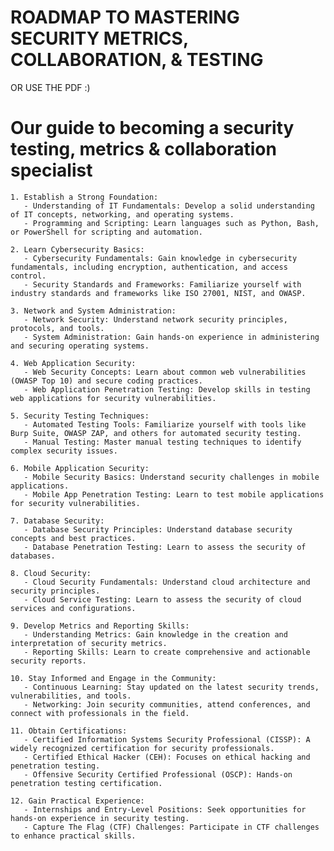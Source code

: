 # ROADMAP TO MASTERING SECURITY METRICS, COLLABORATION, & TESTING




OR USE THE PDF :)




# Our  guide to becoming a security testing, metrics & collaboration specialist
    1. Establish a Strong Foundation:
       - Understanding of IT Fundamentals: Develop a solid understanding of IT concepts, networking, and operating systems.
       - Programming and Scripting: Learn languages such as Python, Bash, or PowerShell for scripting and automation.
    
    2. Learn Cybersecurity Basics:
       - Cybersecurity Fundamentals: Gain knowledge in cybersecurity fundamentals, including encryption, authentication, and access control.
       - Security Standards and Frameworks: Familiarize yourself with industry standards and frameworks like ISO 27001, NIST, and OWASP.
    
    3. Network and System Administration:
       - Network Security: Understand network security principles, protocols, and tools.
       - System Administration: Gain hands-on experience in administering and securing operating systems.
    
    4. Web Application Security:
       - Web Security Concepts: Learn about common web vulnerabilities (OWASP Top 10) and secure coding practices.
       - Web Application Penetration Testing: Develop skills in testing web applications for security vulnerabilities.
    
    5. Security Testing Techniques:
       - Automated Testing Tools: Familiarize yourself with tools like Burp Suite, OWASP ZAP, and others for automated security testing.
       - Manual Testing: Master manual testing techniques to identify complex security issues.
    
    6. Mobile Application Security:
       - Mobile Security Basics: Understand security challenges in mobile applications.
       - Mobile App Penetration Testing: Learn to test mobile applications for security vulnerabilities.
    
    7. Database Security:
       - Database Security Principles: Understand database security concepts and best practices.
       - Database Penetration Testing: Learn to assess the security of databases.
    
    8. Cloud Security:
       - Cloud Security Fundamentals: Understand cloud architecture and security principles.
       - Cloud Service Testing: Learn to assess the security of cloud services and configurations.
    
    9. Develop Metrics and Reporting Skills:
       - Understanding Metrics: Gain knowledge in the creation and interpretation of security metrics.
       - Reporting Skills: Learn to create comprehensive and actionable security reports.
    
    10. Stay Informed and Engage in the Community:
       - Continuous Learning: Stay updated on the latest security trends, vulnerabilities, and tools.
       - Networking: Join security communities, attend conferences, and connect with professionals in the field.
    
    11. Obtain Certifications:
       - Certified Information Systems Security Professional (CISSP): A widely recognized certification for security professionals.
       - Certified Ethical Hacker (CEH): Focuses on ethical hacking and penetration testing.
       - Offensive Security Certified Professional (OSCP): Hands-on penetration testing certification.
    
    12. Gain Practical Experience:
       - Internships and Entry-Level Positions: Seek opportunities for hands-on experience in security testing.
       - Capture The Flag (CTF) Challenges: Participate in CTF challenges to enhance practical skills.
    
    
